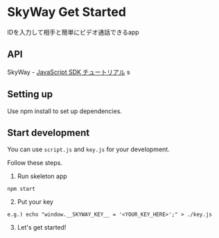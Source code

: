 # SkyWay Get Started

IDを入力して相手と簡単にビデオ通話できるapp  

## API
SkyWay - [JavaScript SDK チュートリアル](https://webrtc.ecl.ntt.com/js-tutorial.html)  s

## Setting up

Use npm install to set up dependencies.

## Start development

You can use `script.js` and `key.js` for your development.

Follow these steps.

1. Run skeleton app

```
npm start
```

2. Put your key
```
e.g.) echo "window.__SKYWAY_KEY__ = '<YOUR_KEY_HERE>';" > ./key.js
```

3. Let's get started!
